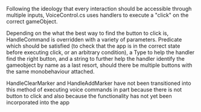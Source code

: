 Following the ideology that every interaction should be accessible through multiple inputs, VoiceControl.cs uses handlers to execute a "click" on the correct gameObject.

Depending on the what the best way to find the button to click is, HandleCommand is overridden with a variety of parameters. Predicate which should be satisfied (to check that the app is in the correct state before executing click, or an arbitrary condition), a Type to help the handler find the right button, and a string to further help the handler identify the gameobject by name as a last resort, should there be multiple buttons with the same monobehaviour attached.

HandleClearMarker and HandleAddMarker have not been transitioned into this method of executing voice commands in part because there is not button to click and also because the functionality has not yet been incorporated into the app

